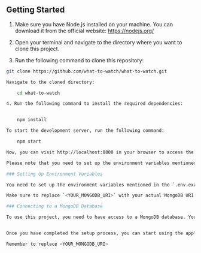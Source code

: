 ## Getting Started

1. Make sure you have Node.js installed on your machine. You can download it from the official website: https://nodejs.org/

2. Open your terminal and navigate to the directory where you want to clone this project.

3. Run the following command to clone this repository:

```bash
git clone https://github.com/what-to-watch/what-to-watch.git

Navigate to the cloned directory:

    cd what-to-watch

4. Run the following command to install the required dependencies:


    npm install

To start the development server, run the following command:

    npm start

Now, you can visit http://localhost:8800 in your browser to access the application.

Please note that you need to set up the environment variables mentioned in the .env.example file and have access to a MongoDB database.

### Setting Up Environment Variables

You need to set up the environment variables mentioned in the `.env.example` file. Create a new file called `.env` in the root directory of the project and add the values for each variable.

Make sure to replace `<YOUR_MONGODB_URI>` with your actual MongoDB URI.

### Connecting to a MongoDB Database

To use this project, you need to have access to a MongoDB database. You can set up a MongoDB database using a cloud service like MongoDB Atlas.


Once you have completed the setup process, you can start using the application.

Remember to replace <YOUR_MONGODB_URI>
